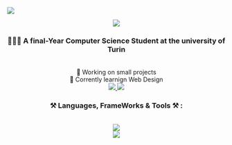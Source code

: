 <img align ="left" src="https://visitor-badge.laobi.icu/badge?page_id=minash22.minash22" />

<h2 align="center">
    <img src="https://readme-typing-svg.herokuapp.com?font=Righteous&size=35&center=true&vCenter=true&width=500&height=70&duration=4000&lines=Hey+there!+👋;+I'm+Mina+Sharifi!" />
</h2>

<h3 align="center"> 👩🏻‍💻 A final-Year Computer Science Student at the university of Turin</h3>

  <br/>

  <div align="center">
  🧩 Working on small projects<br/>
  💭 Corrently learnign Web Design<br/>
      
  </div>
  
   <div align="center">
       
   <a href="mailto:mn.sharifi19@gmail.com">
   <img src="https://img.shields.io/badge/Gmail-333333?style=for-the-badge&logo=gmail&logoColor=red"  />
   </a>

   <a href="https://www.linkedin.com/in/mina-sharifi19">
   <img src="https://img.shields.io/badge/LinkedIn-0077B5?style=for-the-badge&logo=linkedin&logoColor=white" />
   </a>
</div>

<h3 align="center"> ⚒️ Languages, FrameWorks & Tools ⚒️ : </h3>
<br/>

<div align="center">
<a href="https://skillicons.dev">
<img src="https://skillicons.dev/icons?i=c,java,mysql,html,css,r" />
<br> 
<img src="https://skillicons.dev/icons?i=r,vscode,git,idea,postgres,github,gitlab,linux" />
</a>

</div>













